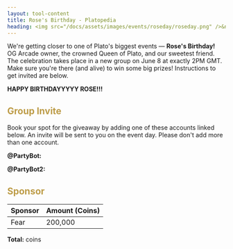 ```yaml
---
layout: tool-content
title: Rose's Birthday - Platopedia
heading: <img src="/docs/assets/images/events/roseday/roseday.png" />&nbsp;Rose's Birthday
---
```


<style>
h2                    { color:#BD9C48 !important }
h4                    { color:#008080 !important;font-size:var(--unit-text-B) !important }
.syotimer-cell__value { border-color:#BD9C48 !important }
.syotimer-cell__unit  { color:#BD9C48 }
</style>

<div class="linebreak"></div>

<div class="content-image" data-url="/docs/assets/images/events/roseday/roseday.png" data-width="690px" data-label=""></div>

We're getting closer to one of Plato's biggest events — <strong>Rose's Birthday!</strong> OG Arcade owner, the crowned Queen of Plato, and our sweetest friend. The celebration takes place in a new group on June 8 at exactly 2PM GMT. Make sure you're there (and alive) to win some big prizes! Instructions to get invited are below.

<div class="linebreak"></div>

<div class="content-countdown text-center" data-datetime="2025-06-08T14:00:00+00:00"><b>HAPPY BIRTHDAYYYYY ROSE!!!</b></div>

<div class="linebreak"></div>

## Group Invite

Book your spot for the giveaway by adding one of these accounts linked below. An invite will be sent to you on the event day. Please don't add more than one account.

<div class="linebreak"></div>

<p><strong>@PartyBot:</strong></p>

<span class="content-link" data-url="https://plato.app/" data-text="" data-copy="true"></span>

<div class="linebreak"></div>

<p><strong>@PartyBot2:</strong></p>

<span class="content-link" data-url="https://plato.app/" data-text="" data-copy="true"></span>

<div class="linebreak"></div>

## Sponsor

<table id="sponsors" class="table table-bordered">
    <thead>
        <tr>
            <th class="w-50">Sponsor</th>
            <th class="w-50">Amount (Coins)</th>
        </tr>
    </thead>
    <tbody>
        <tr>
            <td>Fear</td>
            <td>200,000</td>
        </tr>
    </tbody>
</table>

<div class="linebreak"></div>

<p class="text-center"><b>Total:</b> <span class="content-custom" data-code="$('#sponsors tbody tr td:nth-child(2)').total()"></span> coins</p>

<div class="linebreak"></div>
